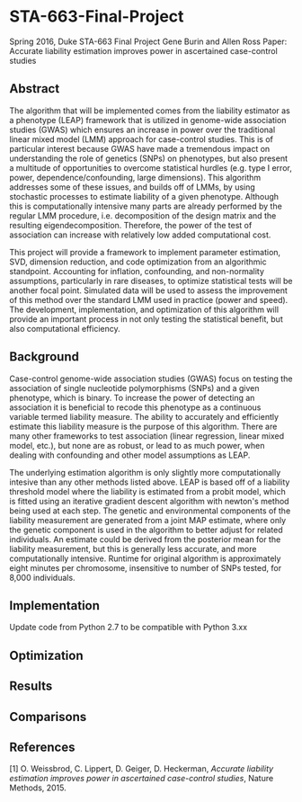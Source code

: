 # STA-663-Final-Project
Spring 2016, Duke STA-663 Final Project
Gene Burin and Allen Ross
Paper: Accurate liability estimation improves power in ascertained case-control studies

## Abstract
The algorithm that will be implemented comes from the liability estimator as a phenotype (LEAP) framework that is utilized in genome-wide association studies (GWAS) which ensures an increase in power over the traditional linear mixed model (LMM) approach for case-control studies. This is of particular interest because GWAS have made a tremendous impact on understanding the role of genetics (SNPs) on phenotypes, but also present a multitude of opportunities to overcome statistical hurdles (e.g. type I error, power,  dependence/confounding, large dimensions). This algorithm addresses some of these issues, and builds off of LMMs, by using stochastic processes to estimate liability of a given phenotype. Although this is computationally intensive many parts are already performed by the regular LMM procedure, i.e. decomposition of the design matrix and the resulting eigendecomposition. Therefore, the power of the test of association can increase with relatively low added computational cost.

This project will provide a framework to implement parameter estimation, SVD, dimension reduction, and code optimization from an algorithmic standpoint. Accounting for inflation, confounding, and non-normality assumptions, particularly in rare diseases, to optimize statistical tests will be another focal point. Simulated data will be used to assess the improvement of this method over the standard LMM used in practice (power and speed). The development, implementation, and optimization of this algorithm will provide an important process in not only testing the statistical benefit, but also computational efficiency.    

## Background
Case-control genome-wide association studies (GWAS) focus on testing the association of single nucleotide polymorphisms (SNPs) and a given phenotype, which is binary. To increase the power of detecting an association it is beneficial to recode this phenotype as a continuous variable termed liability measure. The ability to accurately and efficiently estimate this liability measure is the purpose of this algorithm. There are many other frameworks to test association (linear regression, linear mixed model, etc.), but none are as robust, or lead to as much power, when dealing with confounding and other model assumptions as LEAP.   

The underlying estimation algorithm is only slightly more computationally intesive than any other methods listed above. LEAP is based off of a liability threshold model where the liability is estimated from a probit model, which is fitted using an iterative gradient descent algorithm with newton's method being used at each step. The genetic and environmental components of the liability measurement are generated from a joint MAP estimate, where only the genetic component is used in the algorithm to better adjust for related individuals. An estimate could be derived from the posterior mean for the liability measurement, but this is generally less accurate, and more computationally intensive. Runtime for original algorithm is approximately eight minutes per chromosome, insensitive to number of SNPs tested, for 8,000 individuals.  

## Implementation
Update code from Python 2.7 to be compatible with Python 3.xx

## Optimization

## Results

## Comparisons

## References
[1] O. Weissbrod, C. Lippert, D. Geiger, D. Heckerman, *Accurate liability estimation improves power in ascertained case-control studies*, Nature Methods, 2015.  
